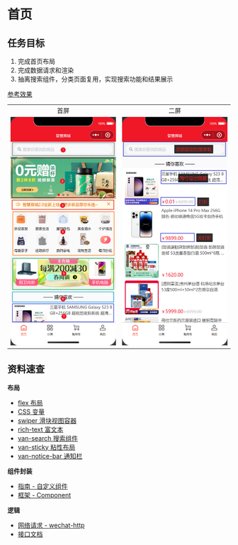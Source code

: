 # 首页

## 任务目标

1. 完成首页布局
2. 完成数据请求和渲染
3. 抽离搜索组件，分类页面复用，实现搜索功能和结果展示

[参考效果](https://smart-shop.itheima.net/#/)

<!-- ## 实现细节

1. 搜索框，当组件滚出屏幕范围时，始终会固定在屏幕顶部
2. 图片轮播，图片不能变形，有轮播指示点，无缝轮播，自动轮播
3. 店铺公告，自动滚动播放
4. 导航组，flex 换行布局
5. 图片广告，广告图宽度固定，高度自适应
6. 富文本标题，由后端返回，前端负责渲染
7. 商品组，图片不能变形，文字超出两行省略，商品原价格条件渲染 -->

<!-- ![首页](./assets/index__01.png) -->

<table style="text-align:center;">
  <tr>
    <td>
      首屏
    </td>
    <td>
      二屏
    </td>
  </tr>
  <tr>
    <td>
      <img data-fancybox="gallery" src="./assets/index_01.png" width="375" />
    </td>
    <td>
      <img data-fancybox="gallery" src="./assets/index_02.png" width="375" />
    </td>
  </tr>
</table>

## 资料速查

**布局**

- [flex 布局](https://developer.mozilla.org/zh-CN/docs/Web/CSS/CSS_flexible_box_layout/Basic_concepts_of_flexbox)
- [CSS 变量](https://developer.mozilla.org/zh-CN/docs/Web/CSS/Using_CSS_custom_properties)
- [swiper 滑块视图容器](https://developers.weixin.qq.com/miniprogram/dev/component/swiper.html)
- [rich-text 富文本](https://developers.weixin.qq.com/miniprogram/dev/component/rich-text.html)
- [van-search 搜索组件](https://vant-contrib.gitee.io/vant-weapp/#/search)
- [van-sticky 粘性布局](https://vant-contrib.gitee.io/vant-weapp/#/sticky)
- [van-notice-bar 通知栏](https://vant-contrib.gitee.io/vant-weapp/#/notice-bar)

**组件封装**

- [指南 - 自定义组件](https://developers.weixin.qq.com/miniprogram/dev/framework/custom-component/)
- [框架 - Component](https://developers.weixin.qq.com/miniprogram/dev/reference/api/Component.html)

**逻辑**

- [网络请求 - wechat-http](https://www.npmjs.com/package/wechat-http)
- [接口文档](https://apifox.com/apidoc/shared-dead2bca-2509-43dc-a4de-ede5218058a1/api-97252181)
